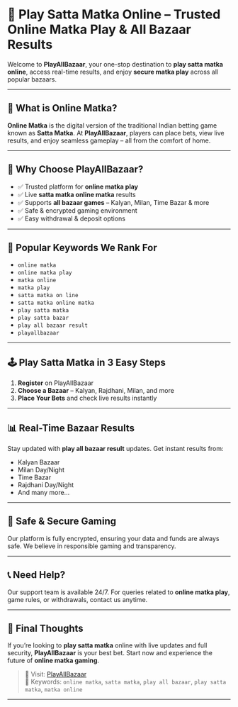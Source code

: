 # 🎰 Play Satta Matka Online – Trusted Online Matka Play & All Bazaar Results

Welcome to **PlayAllBazaar**, your one-stop destination to **play satta matka online**, access real-time results, and enjoy **secure matka play** across all popular bazaars.

---

## 🚀 What is Online Matka?

**Online Matka** is the digital version of the traditional Indian betting game known as **Satta Matka**. At **PlayAllBazaar**, players can place bets, view live results, and enjoy seamless gameplay – all from the comfort of home.

---

## 🌟 Why Choose PlayAllBazaar?

- ✅ Trusted platform for **online matka play**
- ✅ Live **satta matka online matka** results
- ✅ Supports **all bazaar games** – Kalyan, Milan, Time Bazar & more
- ✅ Safe & encrypted gaming environment
- ✅ Easy withdrawal & deposit options

---

## 🎯 Popular Keywords We Rank For

- `online matka`
- `online matka play`
- `matka online`
- `matka play`
- `satta matka on line`
- `satta matka online matka`
- `play satta matka`
- `play satta bazar`
- `play all bazaar result`
- `playallbazaar`

---

## 🕹️ Play Satta Matka in 3 Easy Steps

1. **Register** on PlayAllBazaar
2. **Choose a Bazaar** – Kalyan, Rajdhani, Milan, and more
3. **Place Your Bets** and check live results instantly

---

## 📊 Real-Time Bazaar Results

Stay updated with **play all bazaar result** updates. Get instant results from:

- Kalyan Bazaar
- Milan Day/Night
- Time Bazar
- Rajdhani Day/Night
- And many more...

---

## 🔐 Safe & Secure Gaming

Our platform is fully encrypted, ensuring your data and funds are always safe. We believe in responsible gaming and transparency.

---

## 📞 Need Help?

Our support team is available 24/7. For queries related to **online matka play**, game rules, or withdrawals, contact us anytime.

---

## 📢 Final Thoughts

If you’re looking to **play satta matka** online with live updates and full security, **PlayAllBazaar** is your best bet. Start now and experience the future of **online matka gaming**.

> 🔗 Visit: [PlayAllBazaar](https://playallbazaar.example.com)  
> 🎯 Keywords: `online matka`, `satta matka`, `play all bazaar`, `play satta matka`, `matka online`

---
